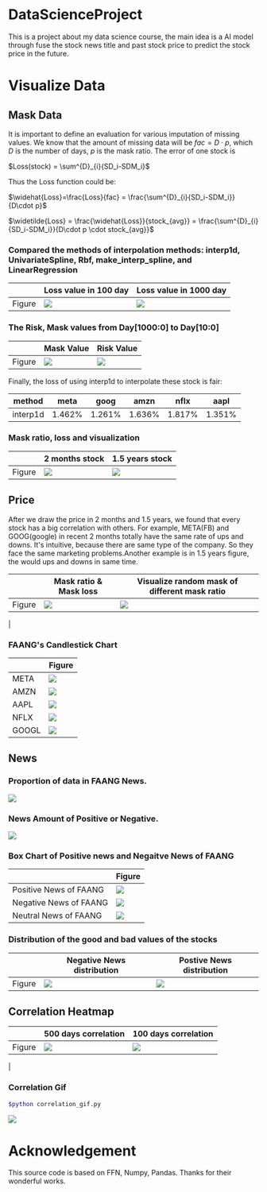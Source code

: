 # DataScienceProject

This is a project about my data science course, the main idea is a AI model through fuse the stock news title and past stock price to predict the stock price in the future.

# Visualize Data

## Mask Data
It is important to define an evaluation for various imputation of missing values. We know that the amount of missing data will be $fac = D\cdot p$, which $D$ is the number of days, $p$ is the mask ratio. The error of one stock is

$Loss(stock) = \sum^{D}_{i}{SD_i-SDM_i}$

Thus the Loss function could be:

$\widehat{Loss}=\frac{Loss}{fac} = \frac{\sum^{D}_{i}{SD_i-SDM_i}}{D\cdot p}$

$\widetilde{Loss} = \frac{\widehat{Loss}}{stock_{avg}} =  \frac{\sum^{D}_{i}{SD_i-SDM_i}}{D\cdot p \cdot stock_{avg}}$


### Compared the methods of interpolation methods: interp1d, UnivariateSpline, Rbf, make_interp_spline, and LinearRegression
|        | Loss value in 100 day          | Loss value in 1000 day           |
| ------ | -------------------- | -------------------- |
| Figure | ![](./../src/mask/mask_difii.png) | ![](./../src/mask/mask_difi.png) |

### The Risk, Mask values from Day[1000:0] to Day[10:0]
|        | Mask Value          | Risk Value           |
| ------ | -------------------- | -------------------- |
| Figure | ![](../src/mask/mask.png) | ![](../src/trend/risk.png) |

Finally, the loss of using interp1d to interpolate these stock is fair:

| method   | meta   | goog   | amzn   | nflx   | aapl   |
| -------- | ------ | ------ | ------ | ------ | ------ |
| interp1d | 1.462% | 1.261% | 1.636% | 1.817% | 1.351% |

### Mask ratio, loss and visualization

|        | 2 months stock         | 1.5 years stock           |
| ------ | -------------------- | -------------------- |
| Figure |![](../src/mask/mask_difp.png) | ![](../src/mask/maskmap.png) |


## Price

After we draw the price in 2 months and 1.5 years, we found that every stock has a big correlation with others. For example, META(FB) and GOOG(google) in recent 2 months totally have the same rate of ups and downs. It's intuitive, because there are same type of the company. So they face the same marketing problems.Another example is in 1.5 years figure, the would ups and downs in same time.

|        | Mask ratio & Mask loss         | Visualize random mask of different mask ratio           |
| ------ | -------------------- | -------------------- |
| Figure |![](../src/trend/Recent1YearPrice.png) | ![](../src/trend/Recent2MonthPrice.png)
 |
### FAANG's Candlestick Chart
|        | <center>Figure</center>|
| ------ | -------------------- |
| META| ![](../src/EDA/FB_price.png) |
|AMZN|![](../src/EDA/AMZN_price.png)|
|AAPL|![](../src/EDA/AAPL_price.png)|
|NFLX|![](../src/EDA/NFLX_price.png)|
|GOOGL|![](../src/EDA/GOOGL_price.png)|


## News
### Proportion of data in FAANG News.
![](../src/EDA/mount_new.png)
### News Amount of Positive or Negative.
![](../src/EDA/pvn.png)
### Box Chart of Positive news and Negaitve News of FAANG

|        |<center>Figure</center>|
| ------ | -------------------- |
| Positive News of FAANG| ![](../src/EDA/pos.png) |
|Negative News of FAANG|![](../src/EDA/neg.png)|
|Neutral News of FAANG|![](../src/EDA/neu.png)|

### Distribution of the good and bad values of the stocks
|        | Negative News distribution    | Postive News distribution   |
| ------ | -------------------- | -------------------- |
| Figure |![](../src/EDA/neg_all.png)| ![](../src/EDA/pos_all.png)|




## Correlation Heatmap
|        | 500 days correlation   | 100 days correlation         |
| ------ | -------------------- | -------------------- |
| Figure | ![](../src/correlation/corr2.jpg) | ![](../src/correlation/corr1.jpg)
 |
### Correlation Gif
```bash
$python correlation_gif.py
```
![](https://i.imgur.com/wjYecB1.gif)


# Acknowledgement

This source code is based on FFN, Numpy, Pandas. Thanks for their wonderful works.
